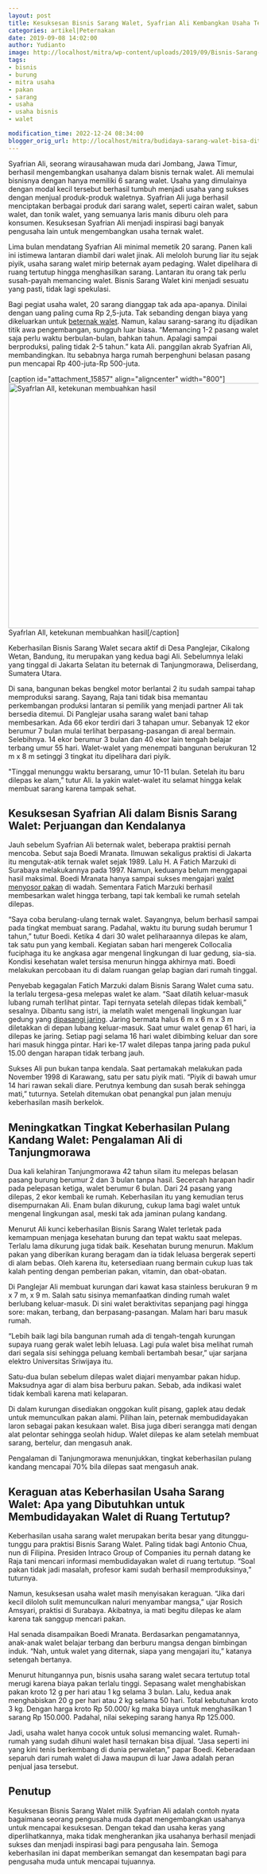 ```yaml
---
layout: post
title: Kesuksesan Bisnis Sarang Walet, Syafrian Ali Kembangkan Usaha Ternak Walet
categories: artikel|Peternakan
date: 2019-09-08 14:02:00
author: Yudianto
image: http://localhost/mitra/wp-content/uploads/2019/09/Bisnis-Sarang-Walet.jpg
tags:
- bisnis
- burung
- mitra usaha
- pakan
- sarang
- usaha
- usaha bisnis
- walet

modification_time: 2022-12-24 08:34:00
blogger_orig_url: http://localhost/mitra/budidaya-sarang-walet-bisa-diternakan.html
---
```


Syafrian Ali, seorang wirausahawan muda dari Jombang, Jawa Timur, berhasil mengembangkan usahanya dalam bisnis ternak walet. Ali memulai bisnisnya dengan hanya memiliki 6 sarang walet. Usaha yang dimulainya dengan modal kecil tersebut berhasil tumbuh menjadi usaha yang sukses dengan menjual produk-produk waletnya. Syafrian Ali juga berhasil menciptakan berbagai produk dari sarang walet, seperti cairan walet, sabun walet, dan tonik walet, yang semuanya laris manis diburu oleh para konsumen. Kesuksesan Syafrian Ali menjadi inspirasi bagi banyak pengusaha lain untuk mengembangkan usaha ternak walet.

Lima bulan mendatang Syafrian Ali minimal memetik 20 sarang. Panen kali ini istimewa lantaran diambil dari walet jinak. Ali meloloh burung liar itu sejak piyik, usaha sarang walet mirip beternak ayam pedaging. Walet dipelihara di ruang tertutup hingga menghasilkan sarang. Lantaran itu orang tak perlu susah-payah memancing walet. Bisnis Sarang Walet kini menjadi sesuatu yang pasti, tidak lagi spekulasi.

Bagi pegiat usaha walet, 20 sarang dianggap tak ada apa-apanya. Dinilai dengan uang paling cuma Rp 2,5-juta. Tak sebanding dengan biaya yang dikeluarkan untuk <a href="http://127.0.0.1/mitra/alih-fungsi-ruko-menjadi-sarang-walet.html">beternak walet</a>. Namun, kalau sarang-sarang itu dijadikan titik awa pengembangan, sungguh luar biasa. “Memancing 1-2 pasang walet saja perlu waktu berbulan-bulan, bahkan tahun. Apalagi sampai berproduksi, paling tidak 2-5 tahun.” kata Ali. panggilan akrab Syafrian Ali, membandingkan. Itu sebabnya harga rumah berpenghuni belasan pasang pun mencapai Rp 400-juta-Rp 500-juta.

[caption id="attachment_15857" align="aligncenter" width="800"]<a href="http://127.0.0.1/mitra/wp-content/uploads/2019/09/walet_800x493.jpg"><img class="wp-image-15857 size-full" src="http://127.0.0.1/mitra/wp-content/uploads/2019/09/walet_800x493.jpg" alt="Syafrlan All, ketekunan membuahkan hasil" width="800" height="493" /></a> Syafrlan All, ketekunan membuahkan hasil[/caption]

Keberhasilan Bisnis Sarang Walet secara aktif di Desa Panglejar, Cikalong Wetan, Bandung, itu merupakan yang kedua bagi Ali. Sebelumnya lelaki yang tinggal di Jakarta Selatan itu beternak di Tanjungmorawa, Deliserdang, Sumatera Utara.

Di sana, bangunan bekas bengkel motor berlantai 2 itu sudah sampai tahap memproduksi sarang. Sayang, Raja tani tidak bisa memantau perkembangan produksi lantaran si pemilik yang menjadi partner Ali tak bersedia ditemui.
Di Panglejar usaha sarang walet bani tahap membesarkan. Ada 66 ekor terdiri dari 3 tahapan umur. Sebanyak 12 ekor berumur 7 bulan mulai terlihat berpasang-pasangan di areal bermain. Selebihnya. 14 ekor berumur 3 bulan dan 40 ekor lain tengah belajar terbang umur 55 hari. Walet-walet yang menempati bangunan berukuran 12 m x 8 m setinggi 3 tingkat itu dipelihara dari piyik.

"Tinggal menunggu waktu bersarang, umur 10-11 bulan. Setelah itu baru dilepas ke alam,” tutur Ali. Ia yakin walet-walet itu selamat hingga kelak membuat sarang karena tampak sehat.
<h2>Kesuksesan Syafrian Ali dalam Bisnis Sarang Walet: Perjuangan dan Kendalanya</h2>
Jauh sebelum Syafrian Ali beternak walet, beberapa praktisi pernah mencoba. Sebut saja Boedi Mranata. Ilmuwan sekaligus praktisi di Jakarta itu mengutak-atik ternak walet sejak 1989. Lalu H. A Fatich Marzuki di Surabaya melakukannya pada 1997. Namun, keduanya belum menggapai hasil maksimal. Boedi Mranata hanya sampai sukses mengajari <a href="http://127.0.0.1/mitra/cantik-dan-sehat-berkat-liur-walet.html">walet menyosor pakan</a> di wadah. Sementara Fatich Marzuki berhasil membesarkan walet hingga terbang, tapi tak kembali ke rumah setelah dilepas.

“Saya coba berulang-ulang ternak walet. Sayangnya, belum berhasil sampai pada tingkat membuat sarang. Padahal, waktu itu burung sudah berumur 1 tahun,” tutur Boedi. Ketika 4 dari 30 walet peliharaannya dilepas ke alam, tak satu pun yang kembali. Kegiatan saban hari mengerek Collocalia fuciphaga itu ke angkasa agar mengenal lingkungan di luar gedung, sia-sia. Kondisi kesehatan walet tersisa menurun hingga akhirnya mati. Boedi melakukan percobaan itu di dalam ruangan gelap bagian dari rumah tinggal.

Penyebab kegagalan Fatich Marzuki dalam Bisnis Sarang Walet cuma satu. Ia terlalu tergesa-gesa melepas walet ke alam. “Saat dilatih keluar-masuk lubang rumah terlihat pintar. Tapi ternyata setelah dilepas tidak kembali,” sesalnya.
Dibantu sang istri, ia melatih walet mengenali lingkungan luar gedung yang <a href="http://127.0.0.1/mitra/kain-sekat-ruang-inap-rumah-walet.html">dipasangi jaring</a>. Jaring bermata halus 6 m x 6 m x 3 m diletakkan di depan lubang keluar-masuk. Saat umur walet genap 61 hari, ia dilepas ke jaring. Setiap pagi selama 16 hari walet dibimbing keluar dan sore hari masuk hingga pintar. Hari ke-17 walet dilepas tanpa jaring pada pukul 15.00 dengan harapan tidak terbang jauh.

Sukses Ali pun bukan tanpa kendala. Saat pertamakah melakukan pada November 1998 di Karawang, satu per satu piyik mati. “Piyik di bawah umur 14 hari rawan sekali diare. Perutnya kembung dan susah berak sehingga mati,” tuturnya. Setelah ditemukan obat penangkal pun jalan menuju keberhasilan masih berkelok.
<h2>Meningkatkan Tingkat Keberhasilan Pulang Kandang Walet: Pengalaman Ali di Tanjungmorawa</h2>
Dua kali kelahiran Tanjungmorawa 42 tahun silam itu melepas belasan pasang burung berumur 2 dan 3 bulan tanpa hasil. Secercah harapan hadir pada pelepasan ketiga, walet berumur 6 bulan. Dari 24 pasang yang dilepas, 2 ekor kembali ke rumah. Keberhasilan itu yang kemudian terus disempurnakan Ali. Enam bulan dikurung, cukup lama bagi walet untuk mengenal lingkungan asal, meski tak ada jaminan pulang kandang.

Menurut Ali kunci keberhasilan Bisnis Sarang Walet terletak pada kemampuan menjaga kesehatan burung dan tepat waktu saat melepas. Terlalu lama dikurung juga tidak baik. Kesehatan burung menurun. Maklum pakan yang diberikan kurang beragam dan ia tidak leluasa bergerak seperti di alam bebas. Oleh karena itu, ketersediaan ruang bermain cukup luas tak kalah penting dengan pemberian pakan, vitamin, dan obat-obatan.

Di Panglejar Ali membuat kurungan dari kawat kasa stainless berukuran 9 m x 7 m, x 9 m. Salah satu sisinya memanfaatkan dinding rumah walet berlubang keluar-masuk. Di sini walet beraktivitas sepanjang pagi hingga sore: makan, terbang, dan berpasang-pasangan. Malam hari baru masuk rumah.

“Lebih baik lagi bila bangunan rumah ada di tengah-tengah kurungan supaya ruang gerak walet lebih leluasa. Lagi pula walet bisa melihat rumah dari segala sisi sehingga peluang kembali bertambah besar,” ujar sarjana elektro Universitas Sriwijaya itu.

Satu-dua bulan sebelum dilepas walet diajari menyambar pakan hidup. Maksudnya agar di alam bisa berburu pakan. Sebab, ada indikasi walet tidak kembali karena mati kelaparan.

Di dalam kurungan disediakan onggokan kulit pisang, gaplek atau dedak untuk memunculkan pakan alami. Pilihan lain, peternak membudidayakan laron sebagai pakan kesukaan walet. Bisa juga diberi serangga mati dengan alat pelontar sehingga seolah hidup. Walet dilepas ke alam setelah membuat sarang, bertelur, dan mengasuh anak.

Pengalaman di Tanjungmorawa menunjukkan, tingkat keberhasilan pulang kandang mencapai 70% bila dilepas saat mengasuh anak.
<h2>Keraguan atas Keberhasilan Usaha Sarang Walet: Apa yang Dibutuhkan untuk Membudidayakan Walet di Ruang Tertutup?</h2>
Keberhasilan usaha sarang walet merupakan berita besar yang ditunggu-tunggu para praktisi Bisnis Sarang Walet. Paling tidak bagi Antonio Chua, nun di Filipina. Presiden Intraco Group of Companies itu pernah datang ke Raja tani mencari informasi membudidayakan walet di ruang tertutup. “Soal pakan tidak jadi masalah, profesor kami sudah berhasil memproduksinya,” tuturnya.

Namun, kesuksesan usaha walet masih menyisakan keraguan. “Jika dari kecil diloloh sulit memunculkan naluri menyambar mangsa,” ujar Rosich Amsyari, praktisi di Surabaya. Akibatnya, ia mati begitu dilepas ke alam karena tak sanggup mencari pakan.

Hal senada disampaikan Boedi Mranata. Berdasarkan pengamatannya, anak-anak walet belajar terbang dan berburu mangsa dengan bimbingan induk. “Nah, untuk walet yang diternak, siapa yang mengajari itu,” katanya setengah bertanya.

Menurut hitungannya pun, bisnis usaha sarang walet secara tertutup total merugi karena biaya pakan terlalu tinggi. Sepasang walet menghabiskan pakan kroto 12 g per hari atau 1 kg selama 3 bulan. Lalu, kedua anak menghabiskan 20 g per hari atau 2 kg selama 50 hari. Total kebutuhan kroto 3 kg. Dengan harga kroto Rp 50.000/ kg maka biaya untuk menghasilkan 1 sarang Rp 150.000. Padahal, nilai sekeping sarang hanya Rp 125.000.

Jadi, usaha walet hanya cocok untuk solusi memancing walet. Rumah-rumah yang sudah dihuni walet hasil ternakan bisa dijual. “Jasa seperti ini yang kini tenis berkembang di dunia perwaletan,” papar Boedi. Keberadaan separuh dari rumah walet di Jawa maupun di luar Jawa adalah peran penjual jasa tersebut.
<h2>Penutup</h2>
Kesuksesan Bisnis Sarang Walet milik Syafrian Ali adalah contoh nyata bagaimana seorang pengusaha muda dapat mengembangkan usahanya untuk mencapai kesuksesan. Dengan tekad dan usaha keras yang diperlihatkannya, maka tidak mengherankan jika usahanya berhasil menjadi sukses dan menjadi inspirasi bagi para pengusaha lain. Semoga keberhasilan ini dapat memberikan semangat dan kesempatan bagi para pengusaha muda untuk mencapai tujuannya.
